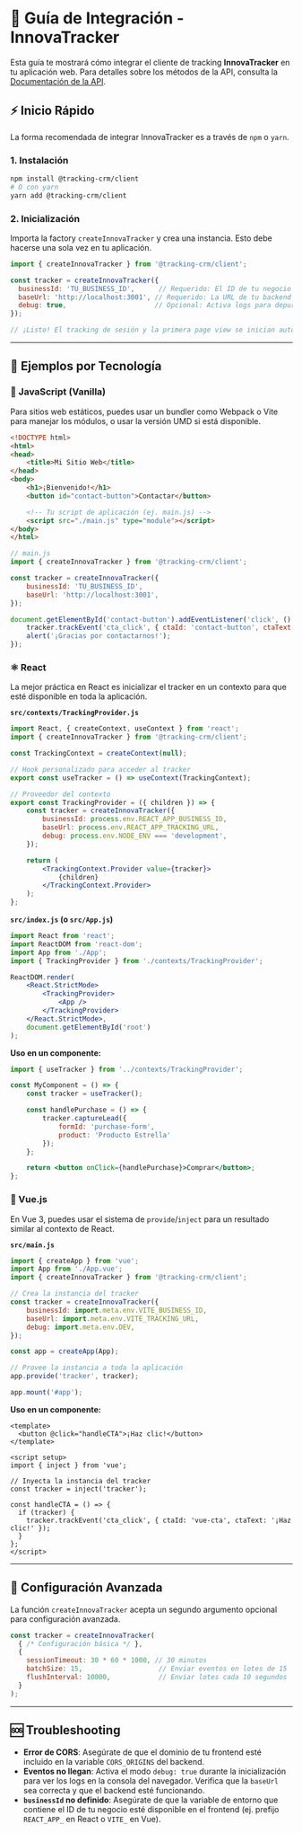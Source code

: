 # 🚀 Guía de Integración - InnovaTracker

Esta guía te mostrará cómo integrar el cliente de tracking **InnovaTracker** en tu aplicación web. Para detalles sobre los métodos de la API, consulta la [Documentación de la API](./API.md).

## ⚡ Inicio Rápido

La forma recomendada de integrar InnovaTracker es a través de `npm` o `yarn`.

### 1. Instalación

```bash
npm install @tracking-crm/client
# O con yarn
yarn add @tracking-crm/client
```

### 2. Inicialización

Importa la factory `createInnovaTracker` y crea una instancia. Esto debe hacerse una sola vez en tu aplicación.

```javascript
import { createInnovaTracker } from '@tracking-crm/client';

const tracker = createInnovaTracker({
  businessId: 'TU_BUSINESS_ID',      // Requerido: El ID de tu negocio
  baseUrl: 'http://localhost:3001', // Requerido: La URL de tu backend de tracking
  debug: true,                      // Opcional: Activa logs para depuración
});

// ¡Listo! El tracking de sesión y la primera page view se inician automáticamente.
```

---

## 🎯 Ejemplos por Tecnología

### 📄 JavaScript (Vanilla)

Para sitios web estáticos, puedes usar un bundler como Webpack o Vite para manejar los módulos, o usar la versión UMD si está disponible.

```html
<!DOCTYPE html>
<html>
<head>
    <title>Mi Sitio Web</title>
</head>
<body>
    <h1>¡Bienvenido!</h1>
    <button id="contact-button">Contactar</button>

    <!-- Tu script de aplicación (ej. main.js) -->
    <script src="./main.js" type="module"></script>
</body>
</html>
```

```javascript
// main.js
import { createInnovaTracker } from '@tracking-crm/client';

const tracker = createInnovaTracker({
    businessId: 'TU_BUSINESS_ID',
    baseUrl: 'http://localhost:3001',
});

document.getElementById('contact-button').addEventListener('click', () => {
    tracker.trackEvent('cta_click', { ctaId: 'contact-button', ctaText: 'Contactar' });
    alert('¡Gracias por contactarnos!');
});
```

### ⚛️ React

La mejor práctica en React es inicializar el tracker en un contexto para que esté disponible en toda la aplicación.

**`src/contexts/TrackingProvider.js`**
```jsx
import React, { createContext, useContext } from 'react';
import { createInnovaTracker } from '@tracking-crm/client';

const TrackingContext = createContext(null);

// Hook personalizado para acceder al tracker
export const useTracker = () => useContext(TrackingContext);

// Proveedor del contexto
export const TrackingProvider = ({ children }) => {
    const tracker = createInnovaTracker({
        businessId: process.env.REACT_APP_BUSINESS_ID,
        baseUrl: process.env.REACT_APP_TRACKING_URL,
        debug: process.env.NODE_ENV === 'development',
    });

    return (
        <TrackingContext.Provider value={tracker}>
            {children}
        </TrackingContext.Provider>
    );
};
```

**`src/index.js` (o `src/App.js`)**
```jsx
import React from 'react';
import ReactDOM from 'react-dom';
import App from './App';
import { TrackingProvider } from './contexts/TrackingProvider';

ReactDOM.render(
    <React.StrictMode>
        <TrackingProvider>
            <App />
        </TrackingProvider>
    </React.StrictMode>,
    document.getElementById('root')
);
```

**Uso en un componente:**
```jsx
import { useTracker } from '../contexts/TrackingProvider';

const MyComponent = () => {
    const tracker = useTracker();

    const handlePurchase = () => {
        tracker.captureLead({ 
            formId: 'purchase-form', 
            product: 'Producto Estrella' 
        });
    };

    return <button onClick={handlePurchase}>Comprar</button>;
};
```

### 🌟 Vue.js

En Vue 3, puedes usar el sistema de `provide`/`inject` para un resultado similar al contexto de React.

**`src/main.js`**
```javascript
import { createApp } from 'vue';
import App from './App.vue';
import { createInnovaTracker } from '@tracking-crm/client';

// Crea la instancia del tracker
const tracker = createInnovaTracker({
    businessId: import.meta.env.VITE_BUSINESS_ID,
    baseUrl: import.meta.env.VITE_TRACKING_URL,
    debug: import.meta.env.DEV,
});

const app = createApp(App);

// Provee la instancia a toda la aplicación
app.provide('tracker', tracker);

app.mount('#app');
```

**Uso en un componente:**
```vue
<template>
  <button @click="handleCTA">¡Haz clic!</button>
</template>

<script setup>
import { inject } from 'vue';

// Inyecta la instancia del tracker
const tracker = inject('tracker');

const handleCTA = () => {
  if (tracker) {
    tracker.trackEvent('cta_click', { ctaId: 'vue-cta', ctaText: '¡Haz clic!' });
  }
};
</script>
```

---

## 🔧 Configuración Avanzada

La función `createInnovaTracker` acepta un segundo argumento opcional para configuración avanzada.

```javascript
const tracker = createInnovaTracker(
  { /* Configuración básica */ },
  {
    sessionTimeout: 30 * 60 * 1000, // 30 minutos
    batchSize: 15,                   // Enviar eventos en lotes de 15
    flushInterval: 10000,            // Enviar lotes cada 10 segundos
  }
);
```

---

## 🆘 Troubleshooting

-   **Error de CORS**: Asegúrate de que el dominio de tu frontend esté incluido en la variable `CORS_ORIGINS` del backend.
-   **Eventos no llegan**: Activa el modo `debug: true` durante la inicialización para ver los logs en la consola del navegador. Verifica que la `baseUrl` sea correcta y que el backend esté funcionando.
-   **`businessId` no definido**: Asegúrate de que la variable de entorno que contiene el ID de tu negocio esté disponible en el frontend (ej. prefijo `REACT_APP_` en React o `VITE_` en Vue).
